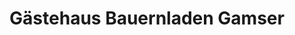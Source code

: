 ---
title: "Gästehaus Bauernladen Gamser"
url: /glanz-an-der-weinstrasse/gaestehaus-bauernladen-gamser/
shop: Allgemein
---